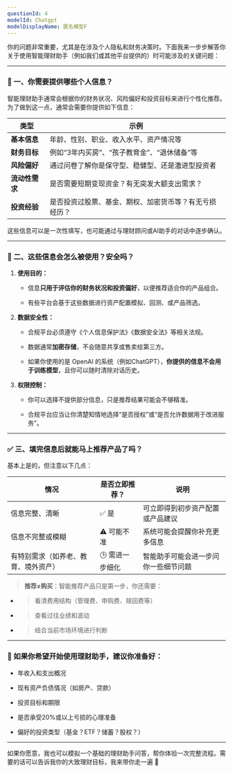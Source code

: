 ```yaml
---
questionId: 4
modelId: Chatgpt
modelDisplayName: 匿名模型F
---
```

你的问题非常重要，尤其是在涉及个人隐私和财务决策时。下面我来一步步解答你关于使用智能理财助手（例如我们或其他平台提供的）时可能涉及的关键问题：

---

### **📝 一、你需要提供哪些个人信息？**

  

智能理财助手通常会根据你的财务状况、风险偏好和投资目标来进行个性化推荐。为了做到这一点，通常会需要你提供如下信息：

|**类型**|**示例**|
|---|---|
|**基本信息**|年龄、性别、职业、收入水平、资产情况等|
|**财务目标**|例如“3年内买房”、“孩子教育金”、“退休储备”等|
|**风险偏好**|通过问卷了解你是保守型、稳健型、还是激进型投资者|
|**流动性需求**|是否需要短期变现资金？有无突发大额支出需求？|
|**投资经验**|是否投资过股票、基金、期权、加密货币等？有无亏损经历？|

这些信息可以是一次性填写，也可能通过与理财顾问或AI助手的对话中逐步确认。

---

### **🔐 二、这些信息会怎么被使用？安全吗？**

1. **使用目的：**
    
    - 信息**只用于评估你的财务状况和投资偏好**，以便推荐适合你的产品组合。
        
    - 有些平台会基于这些数据进行资产配置模拟、回测、或产品筛选。
        
    
2. **数据安全性：**
    
    - 合规平台必须遵守《个人信息保护法》《数据安全法》等相关法规。
        
    - 数据通常**加密存储**，不会随意共享或售卖给第三方。
        
    - 如果你使用的是 OpenAI 的系统（例如ChatGPT），**你提供的信息不会用于训练模型**，且你可以随时清除对话历史。
        
    
3. **权限控制：**
    
    - 你可以选择不提供部分信息，只是推荐结果可能会不够精准。
        
    - 合规平台应当让你清楚知情地选择“是否授权”或“是否允许数据用于改进服务”。
        
    

---

### **✅ 三、填完信息后就能马上推荐产品了吗？**

  

基本上是的，但注意以下几点：

|**情况**|**是否立即推荐？**|**说明**|
|---|---|---|
|信息完整、清晰|✅ 是|可立即得到初步资产配置或产品建议|
|信息不完整或模糊|⚠️ 可能不准|系统可能会提醒你补充更多信息|
|有特别需求（如养老、教育、境外资产）|🕒 需进一步细化|智能助手可能会进一步问你一些细节问题|

> **推荐≠购买**：智能推荐产品只是第一步，你还需要：

- > 看清费用结构（管理费、申购费、赎回费等）
    
- > 查看过往业绩和波动
    
- > 结合当前市场环境进行判断
    

---

### **🎯 如果你希望开始使用理财助手，建议你准备好：**

- 年收入和支出概况
    
- 现有资产负债情况（如房产、贷款）
    
- 投资目标和期限
    
- 是否承受20%或以上亏损的心理准备
    
- 偏好的投资类型（基金？ETF？储蓄？股权？）
    

---

如果你愿意，我也可以模拟一个基础的理财助手问答，帮你体验一次完整流程。需要的话可以告诉我你的大致理财目标，我来带你走一遍 🙂